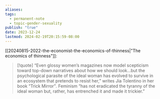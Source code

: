 ```yaml
---
aliases: 
tags:
  - permanent-note
  - topic-gender-sexuality
publish: "true"
date: 2023-12-24
lastmod: 2024-02-19T20:15:59-08:00
---
```

[[20240815-2022-the-economist-the-economics-of-thinness|"The economics of thinness"]]:

>[!quote]
>“Even glossy women’s magazines now model scepticism toward top-down narratives about how we should look…but the psychological parasite of the ideal woman has evolved to survive in an ecosystem that pretends to resist her,” writes Jia Tolentino in her book “Trick Mirror”_._ Feminism “has not eradicated the tyranny of the ideal woman but, rather, has entrenched it and made it trickier.”

